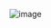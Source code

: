 ![image](https://user-images.githubusercontent.com/45191163/126955074-9eab3ab4-fe2d-4e0c-be20-bc8538720859.png)
